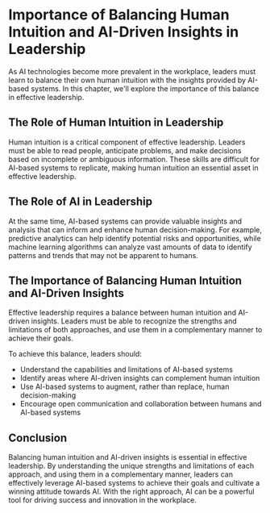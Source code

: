 Importance of Balancing Human Intuition and AI-Driven Insights in Leadership
==========================================================================================================

As AI technologies become more prevalent in the workplace, leaders must learn to balance their own human intuition with the insights provided by AI-based systems. In this chapter, we'll explore the importance of this balance in effective leadership.

The Role of Human Intuition in Leadership
-----------------------------------------

Human intuition is a critical component of effective leadership. Leaders must be able to read people, anticipate problems, and make decisions based on incomplete or ambiguous information. These skills are difficult for AI-based systems to replicate, making human intuition an essential asset in effective leadership.

The Role of AI in Leadership
----------------------------

At the same time, AI-based systems can provide valuable insights and analysis that can inform and enhance human decision-making. For example, predictive analytics can help identify potential risks and opportunities, while machine learning algorithms can analyze vast amounts of data to identify patterns and trends that may not be apparent to humans.

The Importance of Balancing Human Intuition and AI-Driven Insights
------------------------------------------------------------------

Effective leadership requires a balance between human intuition and AI-driven insights. Leaders must be able to recognize the strengths and limitations of both approaches, and use them in a complementary manner to achieve their goals.

To achieve this balance, leaders should:

* Understand the capabilities and limitations of AI-based systems
* Identify areas where AI-driven insights can complement human intuition
* Use AI-based systems to augment, rather than replace, human decision-making
* Encourage open communication and collaboration between humans and AI-based systems

Conclusion
----------

Balancing human intuition and AI-driven insights is essential in effective leadership. By understanding the unique strengths and limitations of each approach, and using them in a complementary manner, leaders can effectively leverage AI-based systems to achieve their goals and cultivate a winning attitude towards AI. With the right approach, AI can be a powerful tool for driving success and innovation in the workplace.


